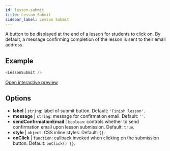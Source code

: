 ```yaml
---
id: lesson-submit 
title: Lesson Submit
sidebar_label: Lesson Submit
---
```


A button to be displayed at the end of a lesson for students to click on. By default, a message confirming completion of the lesson is sent to their email address.

## Example

``` js
<LessonSubmit />
```

[Open interactive preview](https://isle.heinz.cmu.edu/components/lesson-submit/)

## Options

* __label__ | `string`: label of submit button. Default: `'Finish lesson'`.
* __message__ | `string`: message for confirmation email. Default: `''`.
* __sendConfirmationEmail__ | `boolean`: controls whether to send confirmation email upon lesson submission. Default: `true`.
* __style__ | `object`: CSS inline styles. Default: `{}`.
* __onClick__ | `function`: callback invoked when clicking on the submission button. Default: `onClick() {}`.
